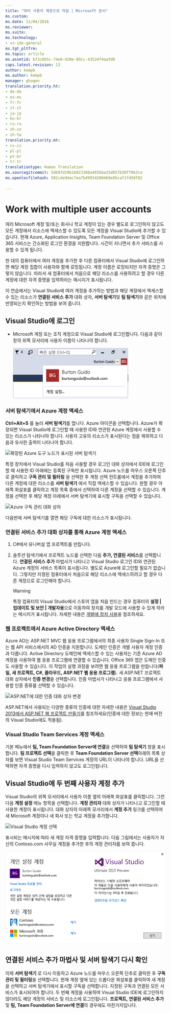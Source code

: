```yaml
---
title: "여러 사용자 계정으로 작업 | Microsoft 문서"
ms.custom: 
ms.date: 11/04/2016
ms.reviewer: 
ms.suite: 
ms.technology:
- vs-ide-general
ms.tgt_pltfrm: 
ms.topic: article
ms.assetid: b73c865c-74e0-420e-89cc-43524f4aafd0
caps.latest.revision: 13
author: kempb
ms.author: kempb
manager: ghogen
translation.priority.ht:
- de-de
- es-es
- fr-fr
- it-it
- ja-jp
- ko-kr
- ru-ru
- zh-cn
- zh-tw
translation.priority.mt:
- cs-cz
- pl-pl
- pt-br
- tr-tr
translationtype: Human Translation
ms.sourcegitcommit: 5db97d19b1b823388a465bba15d057b30ff0b3ce
ms.openlocfilehash: 592cde9dac7ea7b49934200469e85caf1fd58f82

---
```

# <a name="work-with-multiple-user-accounts"></a>Work with multiple user accounts
여러 Microsoft 계정 및/또는 회사나 학교 계정이 있는 경우 별도로 로그인하지 않고도 모든 계정에서 리소스에 액세스할 수 있도록 모든 계정을 Visual Studio에 추가할 수 있습니다. 현재 Azure, Application Insights, Team Foundation Server 및 Office 365 서비스는 간소화된 로그인 환경을 지원합니다. 시간이 지나면서 추가 서비스를 사용할 수 있게 됩니다.

 한 대의 컴퓨터에서 여러 계정을 추가한 후 다른 컴퓨터에서 Visual Studio에 로그인하면 해당 계정 집합이 사용자와 함께 로밍됩니다. 계정 이름은 로밍되지만 자격 증명은 그렇지 않습니다. 따라서 새 컴퓨터에서 처음으로 해당 리소스를 사용하려고 할 경우 다른 계정에 대한 자격 증명을 입력하라는 메시지가 표시됩니다.  

 이 연습에서는 Visual Studio에 여러 계정을 추가하는 방법과 해당 계정에서 액세스할 수 있는 리소스가 **연결된 서비스 추가** 대화 상자, **서버 탐색기**및 **팀 탐색기**와 같은 위치에 반영되는지 확인하는 방법을 보여 줍니다.  

## <a name="sign-in-to-visual-studio"></a>Visual Studio에 로그인  

- Microsoft 계정 또는 조직 계정으로 Visual Studio에 로그인합니다. 다음과 같이 창의 위쪽 모서리에 사용자 이름이 나타나야 합니다.  

     ![현재 로그인한 사용자](../ide/media/vs2015_username.png "VS2015_UserName")  

### <a name="access-your-azure-account-in-server-explorer"></a>서버 탐색기에서 Azure 계정 액세스  
 **Ctrl+Alt+S** 를 눌러 **서버 탐색기**를 엽니다. Azure 아이콘을 선택합니다. Azure가 확장되면 Visual Studio에 로그인할 때 사용한 ID와 연관된 Azure 계정에서 사용할 수 있는 리소스가 나타나야 합니다. 사용자 고유의 리소스가 표시된다는 점을 제외하고 다음과 유사한 출력이 나타나야 합니다.

 ![확장된 Azure 도구 노드가 표시된 서버 탐색기](../ide/media/vs2015_serverexplorer.png "VS2015_ServerExplorer")  

 특정 장치에서 Visual Studio를 처음 사용할 경우 로그인 대화 상자에서 IDE에 로그인할 때 사용한 ID 아래에는 등록된 구독만 표시됩니다. Azure 노드를 마우스 오른쪽 단추로 클릭하고 **구독 관리 및 필터링** 을 선택한 후 계정 선택 컨트롤에서 계정을 추가하여 다른 계정에 대한 리소스를 **서버 탐색기** 에서 직접 액세스할 수 있습니다. 원할 경우 아래쪽 화살표를 클릭하고 계정 목록 중에서 선택하여 다른 계정을 선택할 수 있습니다. 계정을 선택한 후 해당 계정 아래에서 서버 탐색기에 표시할 구독을 선택할 수 있습니다.  

 ![Azure 구독 관리 대화 상자](../ide/media/vs2015_manage_subs.png "vs2015_manage_subs")  

 다음번에 서버 탐색기를 열면 해당 구독에 대한 리소스가 표시됩니다.  

### <a name="access-your-azure-account-via-add-connected-service-dialog"></a>연결된 서비스 추가 대화 상자를 통해 Azure 계정 액세스  

1.  C#에서 유니버설 앱 프로젝트를 만듭니다.  

2.  솔루션 탐색기에서 프로젝트 노드를 선택한 다음 **추가, 연결된 서비스**를 선택합니다. **연결된 서비스 추가** 마법사가 나타나고 Visual Studio 로그인 ID와 연관된 Azure 계정의 서비스 목록이 표시됩니다. 별도로 Azure에 로그인할 필요가 없습니다. 그렇지만 지정된 컴퓨터에서 처음으로 해당 리소스에 액세스하려고 할 경우 다른 계정으로 로그인해야 합니다.  

    > [!WARNING]
    >  특정 컴퓨터의 Visual Studio에서 스토어 앱을 처음 만드는 경우 컴퓨터의 **설정 &#124; 업데이트 및 보안 &#124; 개발자용**으로 이동하여 장치를 개발 모드에 사용할 수 있게 하라는 메시지가 표시됩니다. 자세한 내용은 [개발에 장치 사용](https://msdn.microsoft.com/en-us/library/windows/apps/dn706236.aspx)을 참조하세요.  

###  <a name="a-nameaccessazurea-access-azure-active-directory-in-a-web-project"></a><a name="access_azure"></a> 웹 프로젝트에서 Azure Active Directory 액세스  
 Azure AD는 ASP.NET MVC 웹 응용 프로그램에서의 최종 사용자 Single Sign-In 또는 웹 API 서비스에서의 AD 인증을 지원합니다. 도메인 인증은 개별 사용자 계정 인증과 다릅니다. Active Directory 도메인에 액세스할 수 있는 사용자는 기존 Azure AD 계정을 사용하여 웹 응용 프로그램에 연결할 수 있습니다. Office 365 앱은 도메인 인증도 사용할 수 있습니다. 이 작업의 실행 과정을 보려면 웹 응용 프로그램을 만듭니다(**파일, 새 프로젝트, C#, 클라우드, ASP.NET 웹 응용 프로그램**). 새 ASP.NET 프로젝트 대화 상자에서 **인증 변경**을 선택합니다. 인증 마법사가 나타나고 응용 프로그램에서 사용할 인증 종류를 선택할 수 있습니다.  

 ![ASP.NET에 대한 인증 대화 상자 변경](../ide/media/vs2015_change_authentication.png "VS2015_change_authentication")  

 ASP.NET에서 사용되는 다양한 종류의 인증에 대한 자세한 내용은 [Visual Studio 2013에서 ASP.NET 웹 프로젝트 만들기](http://www.asp.net/visual-studio/overview/2013/creating-web-projects-in-visual-studio#orgauth)를 참조하세요(인증에 대한 정보는 현재 버전의 Visual Studio에도 적용됨).  

### <a name="access-your-visual-studio-team-services-account"></a>Visual Studio Team Services 계정 액세스  
 기본 메뉴에서 **팀, Team Foundation Server에 연결**을 선택하여 **팀 탐색기** 창을 표시합니다. **팀 프로젝트 선택**을 클릭한 후 **Team Foundation Server 선택**아래의 목록 상자를 보면 Visual Studio Team Services 계정의 URL이 나타나야 합니다. URL을 선택하면 자격 증명을 다시 입력하지 않고도 로그인됩니다.  

## <a name="add-a-second-user-account-to-visual-studio"></a>Visual Studio에 두 번째 사용자 계정 추가  
 Visual Studio의 위쪽 모서리에서 사용자 이름 옆의 아래쪽 화살표를 클릭합니다. 그런 다음 **계정 설정** 메뉴 항목을 선택합니다. **계정 관리자** 대화 상자가 나타나고 로그인할 때 사용한 계정이 표시됩니다. 대화 상자의 아래쪽 모서리에서 **계정 추가** 링크를 선택하여 새 Microsoft 계정이나 새 회사 또는 학교 계정을 추가합니다.  

 ![Visual Studio 계정 선택](../ide/media/vs2015_acct_picker.png "VS2015_acct_picker")  

 표시되는 메시지에 따라 새 계정 자격 증명을 입력합니다. 다음 그림에서는 사용자가 자신의 Contoso.com 사무실 계정을 추가한 후의 계정 관리자를 보여 줍니다.  

 ![계정 관리자](../ide/media/vs2015_accountmanager.gif "VS2015_AccountManager")  

## <a name="revisit-the-add-connected-services-wizard-and-server-explorer"></a>연결된 서비스 추가 마법사 및 서버 탐색기 다시 확인  
 이제 **서버 탐색기** 로 다시 이동하고 Azure 노드를 마우스 오른쪽 단추로 클릭한 후 **구독 관리 및 필터링**을 선택합니다. 현재 계정 옆에 있는 드롭다운 화살표를 클릭하여 새 계정을 선택하고 서버 탐색기에서 표시할 구독을 선택합니다. 지정된 구독과 연결된 모든 서비스가 표시되어야 합니다. 두 번째 계정을 사용하여 Visual Studio IDE에 로그인하지 않더라도 해당 계정의 서비스 및 리소스에 로그인됩니다. **프로젝트, 연결된 서비스 추가** 및 **팀, Team Foundation Server에 연결**의 경우에도 마찬가지입니다.



<!--HONumber=Feb17_HO4-->


